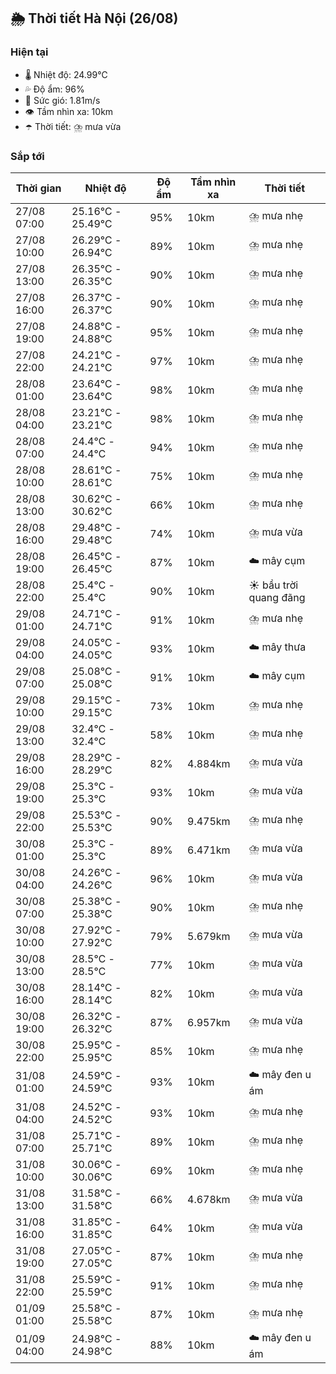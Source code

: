 ## 🌦️ Thời tiết Hà Nội (26/08)

### Hiện tại

- 🌡️ Nhiệt độ: 24.99℃
- 💦 Độ ẩm: 96%
- 💨 Sức gió: 1.81m/s
- 👁️ Tầm nhìn xa: 10km
- ☂️ Thời tiết: ⛈️ mưa vừa

### Sắp tới

| Thời gian | Nhiệt độ | Độ ẩm | Tầm nhìn xa | Thời tiết |
| --- | --- | --- | --- | --- |
| 27/08 07:00 | 25.16℃ - 25.49℃ | 95% | 10km | ⛈️ mưa nhẹ |
| 27/08 10:00 | 26.29℃ - 26.94℃ | 89% | 10km | ⛈️ mưa nhẹ |
| 27/08 13:00 | 26.35℃ - 26.35℃ | 90% | 10km | ⛈️ mưa nhẹ |
| 27/08 16:00 | 26.37℃ - 26.37℃ | 90% | 10km | ⛈️ mưa nhẹ |
| 27/08 19:00 | 24.88℃ - 24.88℃ | 95% | 10km | ⛈️ mưa nhẹ |
| 27/08 22:00 | 24.21℃ - 24.21℃ | 97% | 10km | ⛈️ mưa nhẹ |
| 28/08 01:00 | 23.64℃ - 23.64℃ | 98% | 10km | ⛈️ mưa nhẹ |
| 28/08 04:00 | 23.21℃ - 23.21℃ | 98% | 10km | ⛈️ mưa nhẹ |
| 28/08 07:00 | 24.4℃ - 24.4℃ | 94% | 10km | ⛈️ mưa nhẹ |
| 28/08 10:00 | 28.61℃ - 28.61℃ | 75% | 10km | ⛈️ mưa nhẹ |
| 28/08 13:00 | 30.62℃ - 30.62℃ | 66% | 10km | ⛈️ mưa nhẹ |
| 28/08 16:00 | 29.48℃ - 29.48℃ | 74% | 10km | ⛈️ mưa vừa |
| 28/08 19:00 | 26.45℃ - 26.45℃ | 87% | 10km | ☁️ mây cụm |
| 28/08 22:00 | 25.4℃ - 25.4℃ | 90% | 10km | ☀️ bầu trời quang đãng |
| 29/08 01:00 | 24.71℃ - 24.71℃ | 91% | 10km | ⛈️ mưa nhẹ |
| 29/08 04:00 | 24.05℃ - 24.05℃ | 93% | 10km | ☁️ mây thưa |
| 29/08 07:00 | 25.08℃ - 25.08℃ | 91% | 10km | ☁️ mây cụm |
| 29/08 10:00 | 29.15℃ - 29.15℃ | 73% | 10km | ⛈️ mưa nhẹ |
| 29/08 13:00 | 32.4℃ - 32.4℃ | 58% | 10km | ⛈️ mưa nhẹ |
| 29/08 16:00 | 28.29℃ - 28.29℃ | 82% | 4.884km | ⛈️ mưa vừa |
| 29/08 19:00 | 25.3℃ - 25.3℃ | 93% | 10km | ⛈️ mưa vừa |
| 29/08 22:00 | 25.53℃ - 25.53℃ | 90% | 9.475km | ⛈️ mưa nhẹ |
| 30/08 01:00 | 25.3℃ - 25.3℃ | 89% | 6.471km | ⛈️ mưa vừa |
| 30/08 04:00 | 24.26℃ - 24.26℃ | 96% | 10km | ⛈️ mưa vừa |
| 30/08 07:00 | 25.38℃ - 25.38℃ | 90% | 10km | ⛈️ mưa nhẹ |
| 30/08 10:00 | 27.92℃ - 27.92℃ | 79% | 5.679km | ⛈️ mưa vừa |
| 30/08 13:00 | 28.5℃ - 28.5℃ | 77% | 10km | ⛈️ mưa vừa |
| 30/08 16:00 | 28.14℃ - 28.14℃ | 82% | 10km | ⛈️ mưa vừa |
| 30/08 19:00 | 26.32℃ - 26.32℃ | 87% | 6.957km | ⛈️ mưa vừa |
| 30/08 22:00 | 25.95℃ - 25.95℃ | 85% | 10km | ⛈️ mưa nhẹ |
| 31/08 01:00 | 24.59℃ - 24.59℃ | 93% | 10km | ☁️ mây đen u ám |
| 31/08 04:00 | 24.52℃ - 24.52℃ | 93% | 10km | ⛈️ mưa nhẹ |
| 31/08 07:00 | 25.71℃ - 25.71℃ | 89% | 10km | ⛈️ mưa nhẹ |
| 31/08 10:00 | 30.06℃ - 30.06℃ | 69% | 10km | ⛈️ mưa nhẹ |
| 31/08 13:00 | 31.58℃ - 31.58℃ | 66% | 4.678km | ⛈️ mưa vừa |
| 31/08 16:00 | 31.85℃ - 31.85℃ | 64% | 10km | ⛈️ mưa vừa |
| 31/08 19:00 | 27.05℃ - 27.05℃ | 87% | 10km | ⛈️ mưa nhẹ |
| 31/08 22:00 | 25.59℃ - 25.59℃ | 91% | 10km | ⛈️ mưa nhẹ |
| 01/09 01:00 | 25.58℃ - 25.58℃ | 87% | 10km | ⛈️ mưa nhẹ |
| 01/09 04:00 | 24.98℃ - 24.98℃ | 88% | 10km | ☁️ mây đen u ám |
